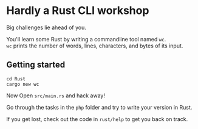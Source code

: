 # Hardly a Rust CLI workshop

Big challenges lie ahead of you.  

You'll learn some Rust by writing a commandline tool named `wc`.  
`wc` prints the number of words, lines, characters, and bytes of its input.

## Getting started

```
cd Rust
cargo new wc
```

Now Open `src/main.rs` and hack away!

Go through the tasks in the `php` folder and try to
write your version in Rust.

If you get lost, check out the code in `rust/help` to get you back on track.
